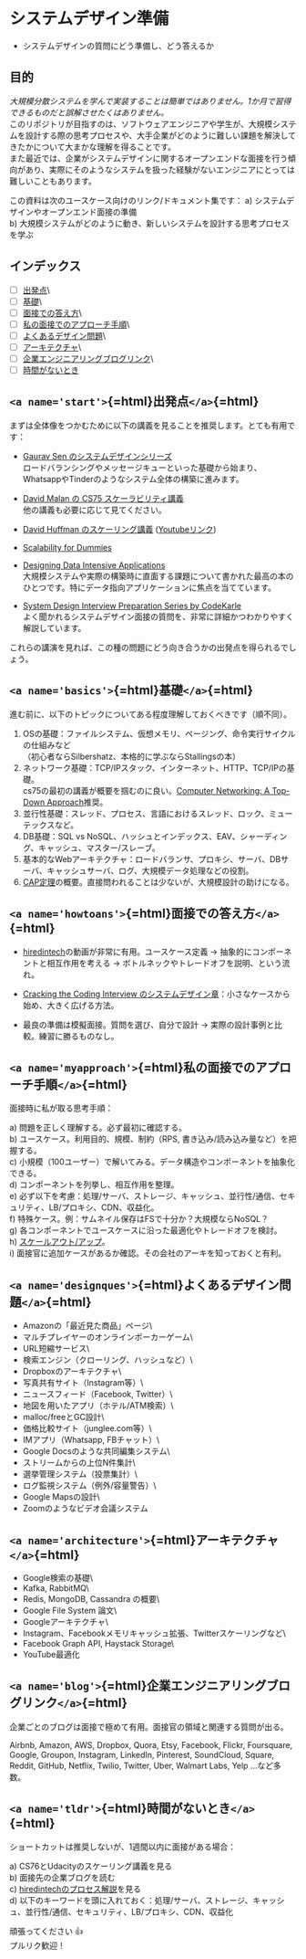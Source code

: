 # システムデザイン準備

-   システムデザインの質問にどう準備し、どう答えるか

## 目的

*大規模分散システムを学んで実装することは簡単ではありません。1か月で習得できるものだと誤解させたくはありません。*\
このリポジトリが目指すのは、ソフトウェアエンジニアや学生が、大規模システムを設計する際の思考プロセスや、大手企業がどのように難しい課題を解決してきたかについて大まかな理解を得ることです。\
また最近では、企業がシステムデザインに関するオープンエンドな面接を行う傾向があり、実際にそのようなシステムを扱った経験がないエンジニアにとっては難しいこともあります。

この資料は次のユースケース向けのリンク/ドキュメント集です： a)
システムデザインやオープンエンド面接の準備\
b)
大規模システムがどのように動き、新しいシステムを設計する思考プロセスを学ぶ

## インデックス

-   [ ] [出発点](#start)\
-   [ ] [基礎](#basics)\
-   [ ] [面接での答え方](#howtoans)\
-   [ ] [私の面接でのアプローチ手順](#myapproach)\
-   [ ] [よくあるデザイン問題](#designques)\
-   [ ] [アーキテクチャ](#architecture)\
-   [ ] [企業エンジニアリングブログリンク](#blog)\
-   [ ] [時間がないとき](#tldr)

## `<a name='start'>`{=html}出発点`</a>`{=html}

まずは全体像をつかむために以下の講義を見ることを推奨します。とても有用です：

-   [Gaurav Sen
    のシステムデザインシリーズ](https://www.youtube.com/playlist?list=PLMCXHnjXnTnvo6alSjVkgxV-VH6EPyvoX)\
    ロードバランシングやメッセージキューといった基礎から始まり、WhatsappやTinderのようなシステム全体の構築に進みます。

-   [David Malan の CS75
    スケーラビリティ講義](https://www.youtube.com/watch?v=-W9F__D3oY4&list=PLmhRNZyYVpDmLpaVQm3mK5PY5KB_4hLjE&index=10)\
    他の講義も必要に応じて見てください。

-   [David Huffman
    のスケーリング講義](https://www.udacity.com/course/web-development--cs253)
    ([Youtubeリンク](https://www.youtube.com/watch?v=pjNTgULVVf4&list=PLVi1LmRuKQ0NINQfjKLVen7J2lZFL35wP&index=1))

-   [Scalability for Dummies](http://www.lecloud.net/tagged/scalability)

-   [Designing Data Intensive Applications](https://dataintensive.net/)\
    大規模システムや実際の構築時に直面する課題について書かれた最高の本のひとつです。特にデータ指向アプリケーションに焦点を当てています。

-   [System Design Interview Preparation Series by
    CodeKarle](https://www.youtube.com/watch?v=3loACSxowRU&list=PLhgw50vUymycJPN6ZbGTpVKAJ0cL4OEH3)\
    よく聞かれるシステムデザイン面接の質問を、非常に詳細かつわかりやすく解説しています。

これらの講演を見れば、この種の問題にどう向き合うかの出発点を得られるでしょう。

## `<a name='basics'>`{=html}基礎`</a>`{=html}

進む前に、以下のトピックについてある程度理解しておくべきです（順不同）。

1.  OSの基礎：ファイルシステム、仮想メモリ、ページング、命令実行サイクルの仕組みなど\
    （初心者ならSilbershatz、本格的に学ぶならStallingsの本）
2.  ネットワーク基礎：TCP/IPスタック、インターネット、HTTP、TCP/IPの基礎。\
    cs75の最初の講義が概要を掴むのに良い。[Computer Networking: A
    Top-Down
    Approach](http://www.amazon.com/Computer-Networking-Top-Down-Approach-Edition/dp/0132856204)推奨。
3.  並行性基礎：スレッド、プロセス、言語におけるスレッド、ロック、ミューテックスなど。
4.  DB基礎：SQL vs
    NoSQL、ハッシュとインデックス、EAV、シャーディング、キャッシュ、マスター/スレーブ。
5.  基本的なWebアーキテクチャ：ロードバランサ、プロキシ、サーバ、DBサーバ、キャッシュサーバ、ログ、大規模データ処理などの役割。
6.  [CAP定理](http://robertgreiner.com/2014/08/cap-theorem-revisited/)の概要。直接問われることは少ないが、大規模設計の助けになる。

## `<a name='howtoans'>`{=html}面接での答え方`</a>`{=html}

-   [hiredintech](http://www.hiredintech.com/system-design)の動画が非常に有用。ユースケース定義
    → 抽象的にコンポーネントと相互作用を考える →
    ボトルネックやトレードオフを説明、という流れ。

-   [Cracking the Coding Interview
    のシステムデザイン章](http://www.flipkart.com/cracking-coding-interview-150-programming-questions-solutions-english-5th/p/itmdz4pvzbhcv6uv)：小さなケースから始め、大きく広げる方法。

-   最良の準備は模擬面接。質問を選び、自分で設計 →
    実際の設計事例と比較。練習に勝るものなし。

## `<a name='myapproach'>`{=html}私の面接でのアプローチ手順`</a>`{=html}

面接時に私が取る思考手順：

a)  問題を正しく理解する。必ず最初に確認する。\
b)  ユースケース。利用目的、規模、制約（RPS,
    書き込み/読み込み量など）を把握する。\
c)  小規模（100ユーザー）で解いてみる。データ構造やコンポーネントを抽象化できる。\
d)  コンポーネントを列挙し、相互作用を整理。\
e)  必ず以下を考慮：処理/サーバ、ストレージ、キャッシュ、並行性/通信、セキュリティ、LB/プロキシ、CDN、収益化。\
f)  特殊ケース。例：サムネイル保存はFSで十分か？大規模ならNoSQL？\
g)  各コンポーネントでユースケースに沿った最適化やトレードオフを検討。\
h)  [スケールアウト/アップ](http://highscalability.com/blog/2014/5/12/4-architecture-issues-when-scaling-web-applications-bottlene.html)。\
i)  面接官に追加ケースがあるか確認。その会社のアーキを知っておくと有利。

## `<a name='designques'>`{=html}よくあるデザイン問題`</a>`{=html}

-   Amazonの「最近見た商品」ページ\
-   マルチプレイヤーのオンラインポーカーゲーム\
-   URL短縮サービス\
-   検索エンジン（クローリング、ハッシュなど）\
-   Dropboxのアーキテクチャ\
-   写真共有サイト（Instagram等）\
-   ニュースフィード（Facebook, Twitter）\
-   地図を用いたアプリ（ホテル/ATM検索）\
-   malloc/freeとGC設計\
-   価格比較サイト（junglee.com等）\
-   IMアプリ（Whatsapp, FBチャット）\
-   Google Docsのような共同編集システム\
-   ストリームからの上位N件集計\
-   選挙管理システム（投票集計）\
-   ログ監視システム（例外/容量警告）\
-   Google Mapsの設計\
-   Zoomのようなビデオ会議システム

## `<a name='architecture'>`{=html}アーキテクチャ`</a>`{=html}

-   Google検索の基礎\
-   Kafka, RabbitMQ\
-   Redis, MongoDB, Cassandra の概要\
-   Google File System 論文\
-   Googleアーキテクチャ\
-   Instagram、Facebookメモリキャッシュ拡張、Twitterスケーリングなど\
-   Facebook Graph API, Haystack Storage\
-   YouTube最適化

## `<a name='blog'>`{=html}企業エンジニアリングブログリンク`</a>`{=html}

企業ごとのブログは面接で極めて有用。面接官の領域と関連する質問が出る。

Airbnb, Amazon, AWS, Dropbox, Quora, Etsy, Facebook, Flickr, Foursquare,
Google, Groupon, Instagram, LinkedIn, Pinterest, SoundCloud, Square,
Reddit, GitHub, Netflix, Twilio, Twitter, Uber, Walmart Labs, Yelp
...など多数。

## `<a name='tldr'>`{=html}時間がないとき`</a>`{=html}

ショートカットは推奨しないが、1週間以内に面接がある場合：

a)  CS76とUdacityのスケーリング講義を見る\
b)  面接先の企業ブログを読む\
c)  [hiredintechのプロセス解説](http://www.hiredintech.com/system-design/the-system-design-process/)を見る\
d)  以下のキーワードを頭に入れておく：処理/サーバ、ストレージ、キャッシュ、並行性/通信、セキュリティ、LB/プロキシ、CDN、収益化

頑張ってください 👍\
プルリク歓迎！

